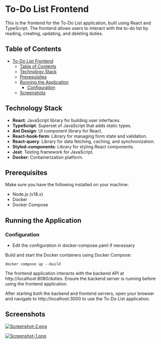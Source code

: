 # To-Do List Frontend

This is the frontend for the To-Do List application, built using React and TypeScript. The frontend allows users to interact with the to-do list by reading, creating, updating, and deleting duties.


## Table of Contents
- [To-Do List Frontend](#to-do-list-frontend)
  - [Table of Contents](#table-of-contents)
  - [Technology Stack](#technology-stack)
  - [Prerequisites](#prerequisites)
  - [Running the Application](#running-the-application)
    - [Configuration](#configuration)
  - [Screenshots](#screenshots)

## Technology Stack
- **React**: JavaScript library for building user interfaces.
- **TypeScript**: Superset of JavaScript that adds static types.
- **Ant Design**: UI component library for React.
- **React-hook-form**: Library for managing form state and validation.
- **React-query**: Library for data fetching, caching, and synchronization.
- **Styled-components**: Library for styling React components.
- **Jest**: Testing framework for JavaScript.
- **Docker**: Containerization platform.

## Prerequisites

Make sure you have the following installed on your machine:

- Node.js (v18.x)
- Docker
- Docker Compose

## Running the Application

### Configuration
- Edit the configuration in docker-compose.yaml if necessary


Build and start the Docker containers using Docker Compose:
```
docker compose up --build
```


The frontend application interacts with the backend API at http://localhost:8080/duties. Ensure the backend server is running before using the frontend application.

After starting both the backend and frontend servers, open your browser and navigate to http://localhost:3000 to use the To-Do List application.


## Screenshots

[![Screenshot-2.png](https://i.postimg.cc/FKdgfz0C/Screenshot-2.png)](https://postimg.cc/sBzZqV65)

[![Screenshot-1.png](https://i.postimg.cc/5N4BBnwC/Screenshot-1.png)](https://postimg.cc/Cd2nYCrh)

